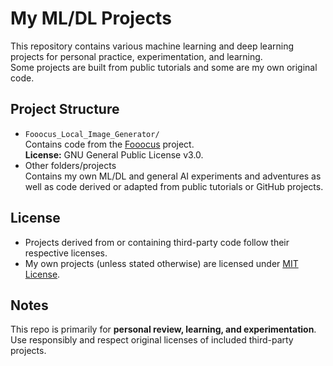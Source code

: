# My ML/DL Projects

This repository contains various machine learning and deep learning projects for personal practice, experimentation, and learning.  
Some projects are built from public tutorials and some are my own original code.

## Project Structure

- `Fooocus_Local_Image_Generator/`  
  Contains code from the [Fooocus](https://github.com/lllyasviel/Fooocus) project.  
  **License:** GNU General Public License v3.0.
- Other folders/projects  
  Contains my own ML/DL and general AI experiments and adventures as well as code derived or adapted from public tutorials or GitHub projects.  

## License

- Projects derived from or containing third-party code follow their respective licenses.  
- My own projects (unless stated otherwise) are licensed under [MIT License](LICENSE).   

## Notes

This repo is primarily for **personal review, learning, and experimentation**.  
Use responsibly and respect original licenses of included third-party projects.
